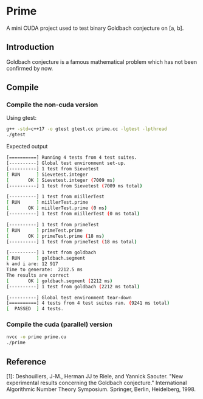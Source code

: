 # Prime

A mini CUDA project used to test binary Goldbach conjecture on [a, b].

## Introduction

Goldbach conjecture is a famous mathematical problem which has not been confirmed by now.

## Compile

### Compile the non-cuda version

Using gtest:

```bash
g++ -std=c++17 -o gtest gtest.cc prime.cc -lgtest -lpthread
./gtest
```

Expected output

```bash
[==========] Running 4 tests from 4 test suites.
[----------] Global test environment set-up.
[----------] 1 test from Sievetest
[ RUN      ] Sievetest.integer
[       OK ] Sievetest.integer (7009 ms)
[----------] 1 test from Sievetest (7009 ms total)

[----------] 1 test from miillerTest
[ RUN      ] miillerTest.prime
[       OK ] miillerTest.prime (0 ms)
[----------] 1 test from miillerTest (0 ms total)

[----------] 1 test from primeTest
[ RUN      ] primeTest.prime
[       OK ] primeTest.prime (18 ms)
[----------] 1 test from primeTest (18 ms total)

[----------] 1 test from goldbach
[ RUN      ] goldbach.segment
k and i are: 12 917
Time to generate:  2212.5 ms
The results are correct
[       OK ] goldbach.segment (2212 ms)
[----------] 1 test from goldbach (2212 ms total)

[----------] Global test environment tear-down
[==========] 4 tests from 4 test suites ran. (9241 ms total)
[  PASSED  ] 4 tests.
```

### Compile the cuda (parallel) version

```bash
nvcc -o prime prime.cu
./prime
```

## Reference

[1]: Deshouillers, J-M., Herman JJ te Riele, and Yannick Saouter. "New experimental results concerning the Goldbach conjecture." International Algorithmic Number Theory Symposium. Springer, Berlin, Heidelberg, 1998.